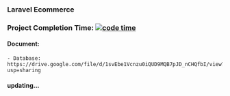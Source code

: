 ### Laravel Ecommerce

### Project Completion Time: [![code time](https://wakatime.com/badge/user/837e5b37-e1f2-4100-8f8f-81c9100a52aa/project/b6b7bb99-34e3-460a-b91c-f1137b0ff2ca.svg)](https://wakatime.com/badge/user/837e5b37-e1f2-4100-8f8f-81c9100a52aa/project/b6b7bb99-34e3-460a-b91c-f1137b0ff2ca)

#### Document:

    - Database: https://drive.google.com/file/d/1svEbe1Vcnzu0iQUD9MQB7pJD_nCHQfbI/view?usp=sharing

#### updating...
